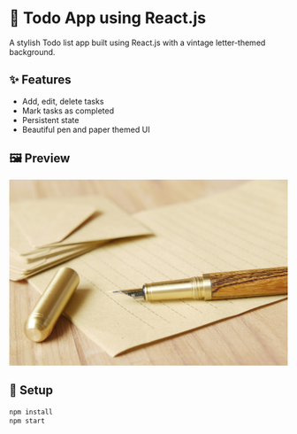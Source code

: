 # 📝 Todo App using React.js

A stylish Todo list app built using React.js with a vintage letter-themed background.

## ✨ Features
- Add, edit, delete tasks
- Mark tasks as completed
- Persistent state
- Beautiful pen and paper themed UI

## 🖼️ Preview

![Preview](./src/assets/letter-bg.jpg)

## 🚀 Setup

```bash
npm install
npm start
